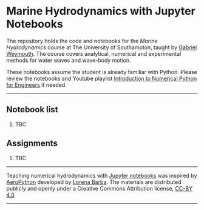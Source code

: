 # Marine Hydrodynamics with Jupyter Notebooks

The repository holds the code and notebooks for the *Marine Hydrodynamics* course at The University of Southampton, taught by [Gabriel Weymouth](http://www.southampton.ac.uk/engineering/about/staff/gdw1d12.page). The course covers analytical, numerical and experimental methods for water waves and wave-body motion. 

These notebooks assume the student is already familiar with Python. Please review the notebooks and Youtube playlist [Introduction to Numerical Python for Engineers](https://github.com/weymouth/NumericalPython) if needed.

---

## Notebook list

1. TBC

## Assignments

1. TBC

---
Teaching numerical hydrodynamics with [Jupyter notebooks](http://jupyter.org/) was inspired by [AeroPython](https://github.com/barbagroup/AeroPython) developed by [Lorena Barba](http://lorenabarba.com/). The materials are distributed publicly and openly under a Creative Commons Attribution license, [CC-BY 4.0](https://creativecommons.org/licenses/by/4.0/)

--- 
